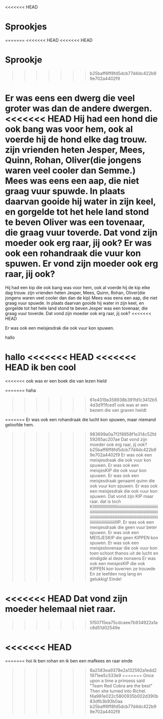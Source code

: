 <<<<<<< HEAD
# Sprookjes #
=======
<<<<<<< HEAD
<<<<<<< HEAD
# Sprookje
>>>>>>> b25baff6ff8fd5dcb77d4dc422b99e702a4402f9

Er was eens een dwerg die veel groter was 
dan de andere dwergen.
<<<<<<< HEAD
Hij had een hond die ook bang was voor hem,
ook al voerde hij de hond elke dag trouw.
zijn vrienden heten Jesper, Mees, Quinn, Rohan, Oliver(die jongens waren veel cooler dan Semme.) 
Mees was eens een aap, die niet graag vuur spuwde.
In plaats daarvan gooide hij water in zijn keel, en gorgelde tot het hele land stond te beven
Oliver was een tovenaar, die graag vuur toverde.
Dat vond zijn moeder ook erg raar, jij ook?
Er was ook een rohandraak die vuur kon spuwen.
Er vond zijn moeder ook erg raar, jij ook?
=======
Hij had een kip die ook bang was voor hem,
ook al voerde hij de kip elke dag trouw.
zijn vrienden heten Jesper, Mees, Quinn, Rohan, Oliver(die jongens waren veel cooler dan dan de kip) 
Mees was eens een aap, die niet graag vuur spuwde.
In plaats daarvan gooide hij water in zijn keel, en gorgelde tot het hele land stond te beven
Jesper was een tovenaar, die graag vuur toverde.
Dat vond zijn moeder ook erg raar, jij ook?
<<<<<<< HEAD


Er was ook een meisjesdrak die ook vuur kon spuwen.

hallo


hallo
<<<<<<< HEAD
<<<<<<< HEAD
ik ben cool
=======
<<<<<<< ook was er een boek die van lezen hield

=======
 haha
>>>>>>> 61e4019a358938b391fd1c3412b54d3d1f1fced1
>>>>>>> ook was er een bezem die van graven hieldt

=======
Er was ook een rohandraak die lucht kon spuwen, maar niemand geloofde hem.
>>>>>>> 983699a0a7f2f8958f1e314c52fd59265ac207ae
Dat vond zijn moeder ook erg raar, jij ook?
>>>>>>> b25baff6ff8fd5dcb77d4dc422b99e702a4402f9
Er was ook een meisjesdraak die ook vuur kon spuwen.
Er was ook een meisjesKIP die ook vuur kon spuwen.
Er was ook een meisjesdraak genaamt quinn die ook vuur kon spuwen.
Er was ook een meisjesdrak die ook vuur kon spuwen.
Dat vond zijn KIP maar raar.
dat is toch KIIIIIIIIIIIIIIIIIIIIIiiiiiiiiiiiiiiiiiiiiiiiiiiiiiiiiiiiiiiiiiiiiiiiiiiiiiiiiiiiiiiiiiiiiiiiiiiiiiiiiiiiiiiiiiiiiiiiiiiiiiiiiiiiiiiiiiiiiiiiiiiiiiiiiiiiiiiiiiiiiiiiiiiiiiiiiiiiiiiiiiiiiiiiiiiiiiiiiiiiiiiiiiiiiiiiiiiiiIIIP.
Er was ook een meisjesdraak die geen vuur beter spuwen.
Er was ook een MEISJESKIP die geen KIPPEN kon spuwen.
Er was ook een meisjestovenaar die ook vuur kon 
toen schoot thanos uit de lucht en eindigde al deze nonsens
Er was ook een meisjesKIP die ook KIPPEN kon toverren
ze trouwde
En ze leefden nog lang en gelukkig!
Einde!



<<<<<<< HEAD
Dat vond zijn moeder helemaal niet raar.
=======
>>>>>>> 5f50715ea75cdcaee7b934922a1ac8d51d02549e








 
<<<<<<< HEAD
=======
=======
hoi ik ben rohan en ik ben een mafkees en raar einde
>>>>>>> 8a2583ea9378e2a132592a1edd21971ee5c533e9
=======
Once upon a time a prinsess said "Team Red Cobra are the best"
Then she turned into Richel.
>>>>>>> f4a981e022c5800935b002d390b83dfb3b93b0aa
>>>>>>> b25baff6ff8fd5dcb77d4dc422b99e702a4402f9
